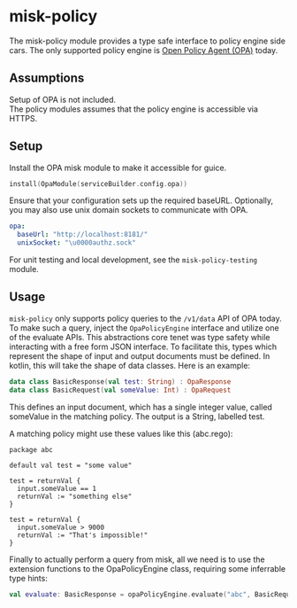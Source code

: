 # misk-policy

The misk-policy module provides a type safe interface to policy engine side cars.
The only supported policy engine is [Open Policy Agent (OPA)](https://www.openpolicyagent.org/docs/latest/) today.

## Assumptions

Setup of OPA is not included.  
The policy modules assumes that the policy engine is accessible via HTTPS.

## Setup

Install the OPA misk module to make it accessible for guice.

```kotlin
install(OpaModule(serviceBuilder.config.opa))
```

Ensure that your configuration sets up the required baseURL.
Optionally, you may also use unix domain sockets to communicate with OPA.

```yaml
opa:
  baseUrl: "http://localhost:8181/"
  unixSocket: "\u0000authz.sock"
```

For unit testing and local development, see the `misk-policy-testing` module.

## Usage

`misk-policy` only supports policy queries to the `/v1/data` API of OPA today.
To make such a query, inject the `OpaPolicyEngine` interface and utilize one of the evaluate APIs.
This abstractions core tenet was type safety while interacting with a free form JSON interface.
To facilitate this, types which represent the shape of input and output documents must be defined.
In kotlin, this will take the shape of data classes.
Here is an example:

```kotlin
data class BasicResponse(val test: String) : OpaResponse
data class BasicRequest(val someValue: Int) : OpaRequest
```

This defines an input document, which has a single integer value, called someValue in the matching policy.
The output is a String, labelled test.

A matching policy might use these values like this (abc.rego):

```rego
package abc

default val test = "some value"

test = returnVal {
  input.someValue == 1
  returnVal := "something else"
}

test = returnVal {
  input.someValue > 9000
  returnVal := "That's impossible!"
}
```

Finally to actually perform a query from misk, all we need is to use the extension functions to the OpaPolicyEngine class, requiring some inferrable type hints:

```kotlin
val evaluate: BasicResponse = opaPolicyEngine.evaluate("abc", BasicRequest(1))
```
